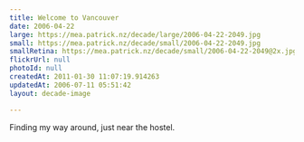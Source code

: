 ```yaml
---
title: Welcome to Vancouver
date: 2006-04-22
large: https://mea.patrick.nz/decade/large/2006-04-22-2049.jpg
small: https://mea.patrick.nz/decade/small/2006-04-22-2049.jpg
smallRetina: https://mea.patrick.nz/decade/small/2006-04-22-2049@2x.jpg
flickrUrl: null
photoId: null
createdAt: 2011-01-30 11:07:19.914263
updatedAt: 2006-07-11 05:51:42
layout: decade-image

---
```

Finding my way around, just near the hostel.
